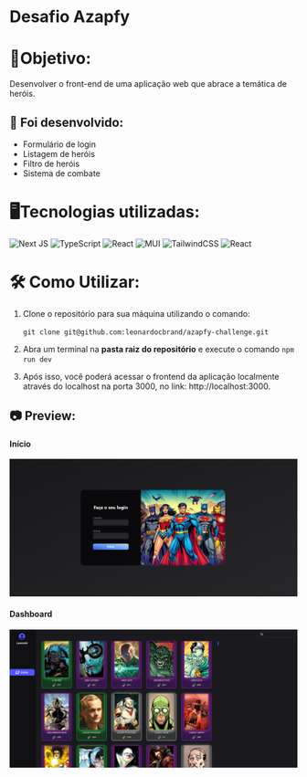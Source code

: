 # Desafio Azapfy

# 🎯Objetivo:

Desenvolver o front-end de uma aplicação web que abrace a temática de heróis.

## 🔧 Foi desenvolvido:
- Formulário de login
- Listagem de heróis
- Filtro de heróis
- Sistema de combate
  
# 🖥️Tecnologias utilizadas:

![Next JS](https://img.shields.io/badge/Next-black?style=for-the-badge&logo=next.js&logoColor=white)
![TypeScript](https://img.shields.io/badge/typescript-%23007ACC.svg?style=for-the-badge&logo=typescript&logoColor=white)
![React](https://img.shields.io/badge/react-%2320232a.svg?style=for-the-badge&logo=react&logoColor=%2361DAFB)
![MUI](https://img.shields.io/badge/MUI-%230081CB.svg?style=for-the-badge&logo=mui&logoColor=white)
![TailwindCSS](https://img.shields.io/badge/tailwindcss-%2338B2AC.svg?style=for-the-badge&logo=tailwind-css&logoColor=white)
![React](https://img.shields.io/badge/zustand-%2320232a.svg?style=for-the-badge&logo=react&logoColor=%2361DAFB)

# 🛠️ Como Utilizar:

1. Clone o repositório para sua máquina utilizando o comando:
  
	`git clone git@github.com:leonardocbrand/azapfy-challenge.git`

2. Abra um terminal na **pasta raiz do repositório** e execute o comando <code>npm run dev</code>

3. Após isso, você poderá acessar o frontend da aplicação localmente através do localhost na porta 3000, no link: <link>http://localhost:3000</link>.

## 📷 Preview:

#### Início
![alt text](./public/previewImgs/tela1.png)

#### Dashboard
![alt text](./public/previewImgs/tela2.png)

